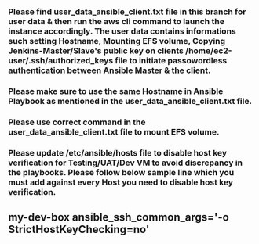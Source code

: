 ### Please find user_data_ansible_client.txt file in this branch for user data & then run the aws cli command to launch the instance accordingly. The user data contains informations such setting Hostname, Mounting EFS volume, Copying Jenkins-Master/Slave's public key on clients /home/ec2-user/.ssh/authorized_keys file to initiate passowordless authentication between Ansible Master & the client. 

### Please make sure to use the same Hostname in Ansible Playbook as mentioned in the user_data_ansible_client.txt file.

### Please use correct command in the user_data_ansible_client.txt file to mount EFS volume.

### Please update /etc/ansible/hosts file to disable host key verification for Testing/UAT/Dev VM to avoid discrepancy in the playbooks. Please follow below sample line which you must add against every Host you need to disable host key verification.

## my-dev-box ansible_ssh_common_args='-o StrictHostKeyChecking=no'



